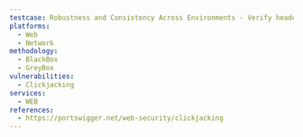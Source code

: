 ```yaml
---
testcase: Robustness and Consistency Across Environments - Verify header protection both over HTTP and HTTPS, as well as on non-standard ports and subdomains, to account for possible deployment loopholes. Web (HTTP/HTTPS) service
platforms: 
  - Web
  - Network
methodology: 
  - BlackBox
  - GreyBox
vulnerabilities:
  - Clickjacking
services:
  - WEB
references:
  - https://portswigger.net/web-security/clickjacking
---
```

